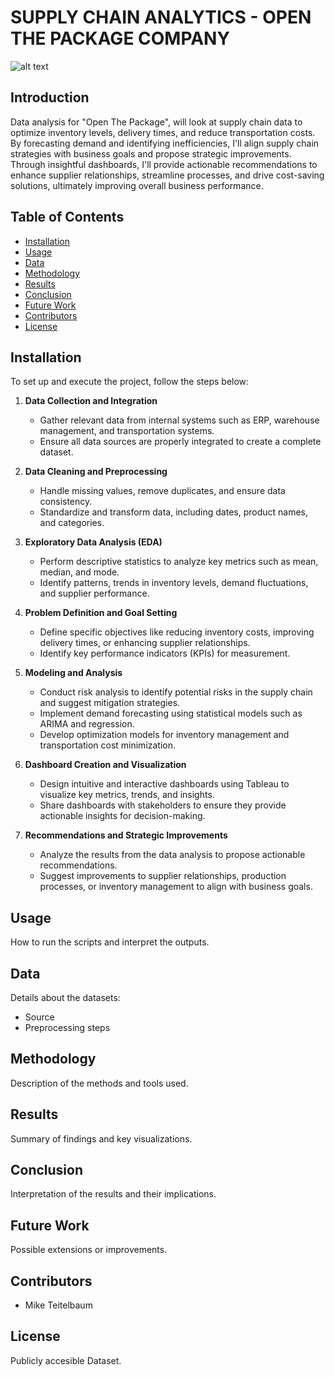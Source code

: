 # SUPPLY CHAIN ANALYTICS - OPEN THE PACKAGE COMPANY
![alt text](</Users/teitelbaumsair/Desktop/Data Bootcamp Repo/DI_Bootcamp/Data Bootcamp Final Project/Media/Screenshot 2025-01-13 at 15.30.49.png>)
## Introduction
Data analysis for "Open The Package", will look at supply chain data to optimize inventory levels, delivery times, and reduce transportation costs. By forecasting demand and identifying inefficiencies, I'll align supply chain strategies with business goals and propose strategic improvements. Through insightful dashboards, I'll provide actionable recommendations to enhance supplier relationships, streamline processes, and drive cost-saving solutions, ultimately improving overall business performance.
## Table of Contents
- [Installation](#installation)
- [Usage](#usage)
- [Data](#data)
- [Methodology](#methodology)
- [Results](#results)
- [Conclusion](#conclusion)
- [Future Work](#future-work)
- [Contributors](#contributors)
- [License](#license)

## Installation
To set up and execute the project, follow the steps below:

1. **Data Collection and Integration**
   - Gather relevant data from internal systems such as ERP, warehouse management, and transportation systems.
   - Ensure all data sources are properly integrated to create a complete dataset.

2. **Data Cleaning and Preprocessing**
   - Handle missing values, remove duplicates, and ensure data consistency.
   - Standardize and transform data, including dates, product names, and categories.

3. **Exploratory Data Analysis (EDA)**
   - Perform descriptive statistics to analyze key metrics such as mean, median, and mode.
   - Identify patterns, trends in inventory levels, demand fluctuations, and supplier performance.

4. **Problem Definition and Goal Setting**
   - Define specific objectives like reducing inventory costs, improving delivery times, or enhancing supplier relationships.
   - Identify key performance indicators (KPIs) for measurement.

5. **Modeling and Analysis**
   - Conduct risk analysis to identify potential risks in the supply chain and suggest mitigation strategies.
   - Implement demand forecasting using statistical models such as ARIMA and regression.
   - Develop optimization models for inventory management and transportation cost minimization.

6. **Dashboard Creation and Visualization**
   - Design intuitive and interactive dashboards using Tableau to visualize key metrics, trends, and insights.
   - Share dashboards with stakeholders to ensure they provide actionable insights for decision-making.

7. **Recommendations and Strategic Improvements**
   - Analyze the results from the data analysis to propose actionable recommendations.
   - Suggest improvements to supplier relationships, production processes, or inventory management to align with business goals.
## Usage
How to run the scripts and interpret the outputs.

## Data
Details about the datasets:
- Source
- Preprocessing steps

## Methodology
Description of the methods and tools used.

## Results
Summary of findings and key visualizations.

## Conclusion
Interpretation of the results and their implications.

## Future Work
Possible extensions or improvements.

## Contributors
- Mike Teitelbaum


## License
Publicly accesible Dataset.